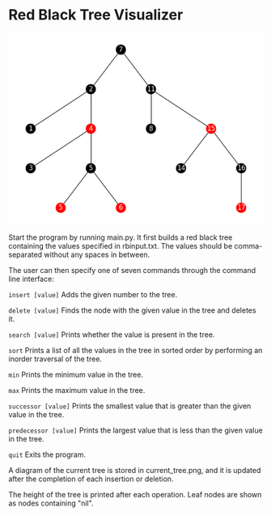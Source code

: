 # Red Black Tree Visualizer

![An example of a red black tree that was generated by this program](readme_image.png?raw=true)

Start the program by running main.py. It first builds a red black tree containing the values specified in rbinput.txt. The values should be comma-separated without any spaces in between.

The user can then specify one of seven commands through the command line interface:

```insert [value]``` Adds the given number to the tree.

```delete [value]``` Finds the node with the given value in the tree and deletes it.

```search [value]``` Prints whether the value is present in the tree.

```sort``` Prints a list of all the values in the tree in sorted order by performing an inorder traversal of the tree.

```min``` Prints the minimum value in the tree.

```max``` Prints the maximum value in the tree.

```successor [value]``` Prints the smallest value that is greater than the given value in the tree.

```predecessor [value]``` Prints the largest value that is less than the given value in the tree.

```quit``` Exits the program.

A diagram of the current tree is stored in current_tree.png, and it is updated after the completion of each insertion or deletion.

The height of the tree is printed after each operation. Leaf nodes are shown as nodes containing "nil".
